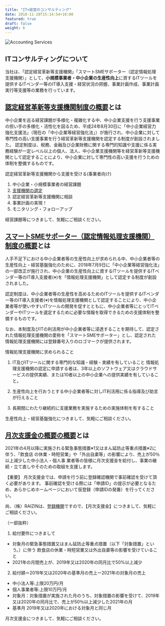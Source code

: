 ```yaml
---
title: "IT×経営のコンサルティング"
date: 2018-11-28T15:14:54+10:00
featured: true
draft: false
weight: 6
---
```

![Accounting Services](/images/post/austin-distel-nGc5RT2HmF0-unsplash.jpg)
## ITコンサルティングについて

当社は、「認定経営革新等支援機関」「スマートSMEサポーター（認定情報処理支援機関）」として、**小規模事業者・中小企業の生産性向上**に資するITツールを提供するITベンダー等のIT導入支援・経営状況の把握、事業計画作成、事業計画実行等支援等の業務を行っています。

## [認定経営革新等支援機関制度の概要](https://www.chusho.meti.go.jp/keiei/kakushin/nintei/)とは

中小企業を巡る経営課題が多様化・複雑化する中、中小企業支援を行う支援事業の担い手の多様化・活性化を図るため、平成24年8月30日に「中小企業経営力強化支援法」（現在の「中小企業等経営強化法」）が施行され、中小企業に対して専門性の高い支援事業を行う経営革新等支援機関を認定する制度が創設されました。
認定制度は、税務、金融及び企業財務に関する専門的知識や支援に係る実務経験が一定レベル以上の個人、法人、中小企業支援機関等を経営革新等支援機関として認定することにより、中小企業に対して専門性の高い支援を行うための体制を整備するものです。

認定経営革新等支援機関から支援を受ける(事業者向け)

1. 中小企業・小規模事業者の経営課題
2. [支援機関の選定](https://ninteishien.force.com/NSK_CertificationArea)
3. 認定経営革新等支援機関に相談
4. 事業計画の実現！
5. モニタリング・フォローアップ

経営課題等につきまして、気軽にご相談ください。

## [スマートSMEサポーター（認定情報処理支援機関）制度の概要](https://smartsme.go.jp/)とは

人手不足下における中小企業者等の生産性向上が求められる中、中小企業者等の生産性向上・経営基盤強化のために、2018年7月9日に「中小企業等経営強化法」の一部改正が施行され、中小企業の生産性向上に資するITツールを提供するITベンダー等のIT導入支援者(※)を「情報処理支援機関」として認定する制度が創設されました。

認定制度は、中小企業者等の生産性を高めるためのITツールを提供するITベンダー等のIT導入支援者(※)を情報処理支援機関として認定することにより、中小企業者等が使いやすいITツールの開発を促すとともに、中小企業者等にとってITベンダーやITツールを選定するために必要な情報を取得できるための支援体制を整備するものです。

なお、本制度及びITの利活用が中小企業者等に浸透することを期待して、認定された情報処理支援機関の愛称を「スマートSMEサポーター」とし、認定された情報処理支援機関には登録番号入りのロゴマークが提供されます。

情報処理支援機関に求められること

1. IT及びITツールに関する専門的な知識・経験・実績を有していること
情報処理支援機関の認定に申請する者は、3年以上のソフトウェア又はクラウドサービスの提供実績、または10者以上の中小企業への提供実績を有していること。

2. 生産性向上を行おうとする中小企業者等に対しIT利活用に係る指導及び助言が行えること
3. ⻑期間にわたり継続的に⽀援業務を実施するための実施体制を有すること

生産性向上・経営基盤強化につきまして、気軽にご相談ください。

## [月次支援金の概要の概要](https://ichijishienkin.go.jp/getsujishienkin/index.html)とは

2021年の4月以降に実施される緊急事態措置※1又はまん延防止等重点措置※2に伴う、「飲食店
の休業・時短営業」や「外出自粛等」の影響により、売上が50％以上減少した中小法人・個人事
業者等の皆様に月次支援金を給付し、事業の継続・立て直しやそのための取組を支援します。

【重要】
月次支援金では、申請を行う前に登録確認機関で事前確認を受けて頂く必要があります。
事前確認を受ける際には「申請ID」の提示が必要となるため、あらかじめホームページにおいて仮登録（申請IDの発番）を行ってください。

尚、（株）RAIZINは、[登録機関](https://reservation.ichijishienkin.go.jp/third-organ-search)ですので、【月次支援金】につきまして、気軽にご相談ください。

（一部抜粋）
1. 給付要件につきまして
- 対象月の緊急事態措置又はまん延防止等重点措置（以下「対象措置」という。）に伴う
飲食店の休業・時短営業又は外出自粛等の影響を受けていること
- 2021年の月間売上が、2019年又は2020年の同月比で50%以上減少

2. 給付額＝2019年又は2020年の基準月の売上ー2021年の対象月の売上
- 中小法人等:上限20万円/月
- 個人事業者等:上限10万円/月
- 対象月：対象措置が実施された月のうち、対象措置の影響を受けて、2019年又は2020年の同月比で、売上が50％以上減少した2021年の月
- 基準月 2019年又は2020年における対象月と同じ月

月次支援金につきまして、気軽にご相談ください。
